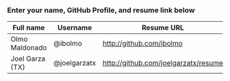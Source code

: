 ### Enter your name, GitHub Profile, and resume link below

| Full name      | Username     | Resume URL                           |
|----------------|--------------|--------------------------------------|
| Olmo Maldonado | @ibolmo      | http://github.com/ibolmo             |
| Joel Garza (TX)| @joelgarzatx | http://github.com/joelgarzatx/resume |
